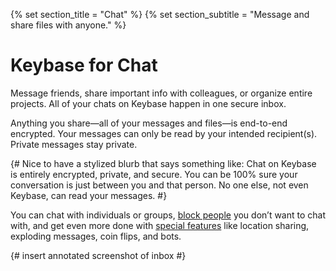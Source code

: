 {% set section_title = "Chat" %}
{% set section_subtitle = "Message and share files with anyone." %}

# Keybase for Chat
Message friends, share important info with colleagues, or organize entire projects. All of your chats on Keybase happen in one secure inbox. 

Anything you share—all of your messages and files—is end-to-end encrypted. Your messages can only be read by your intended recipient(s). Private messages stay private. 

{# Nice to have a stylized blurb that says something like: Chat on Keybase is entirely encrypted, private, and secure. You can be 100% sure your conversation is just between you and that person. No one else, not even Keybase, can read your messages. #}

You can chat with individuals or groups, [block people](/chat/blocking) you don’t want to chat with, and get even more done with [special features](/chat/special-features) like location sharing, exploding messages, coin flips, and bots.

{# insert annotated screenshot of inbox #}